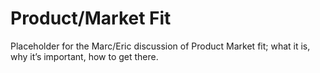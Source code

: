 # Product/Market Fit

Placeholder for the Marc/Eric discussion of Product Market fit; what it is, why it’s important, how to get there.